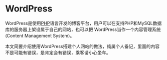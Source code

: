 # WordPress

WordPress是使用[PHP](https://baike.baidu.com/item/PHP/9337)语言开发的博客平台，用户可以在支持PHP和MySQL数据库的服务器上架设属于自己的网站，也可以把 WordPress当作一个内容管理系统\(Content Management System\)。

本文简要介绍使用WordPress搭建个人网站的做法，纯属个人备记，里面的内容不是可能有错误，是肯定会有错误，乘客请小心坐车。

